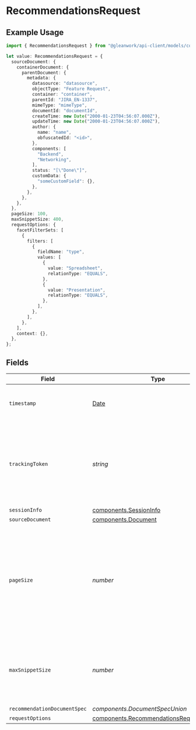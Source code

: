 # RecommendationsRequest

## Example Usage

```typescript
import { RecommendationsRequest } from "@gleanwork/api-client/models/components";

let value: RecommendationsRequest = {
  sourceDocument: {
    containerDocument: {
      parentDocument: {
        metadata: {
          datasource: "datasource",
          objectType: "Feature Request",
          container: "container",
          parentId: "JIRA_EN-1337",
          mimeType: "mimeType",
          documentId: "documentId",
          createTime: new Date("2000-01-23T04:56:07.000Z"),
          updateTime: new Date("2000-01-23T04:56:07.000Z"),
          author: {
            name: "name",
            obfuscatedId: "<id>",
          },
          components: [
            "Backend",
            "Networking",
          ],
          status: "[\"Done\"]",
          customData: {
            "someCustomField": {},
          },
        },
      },
    },
  },
  pageSize: 100,
  maxSnippetSize: 400,
  requestOptions: {
    facetFilterSets: [
      {
        filters: [
          {
            fieldName: "type",
            values: [
              {
                value: "Spreadsheet",
                relationType: "EQUALS",
              },
              {
                value: "Presentation",
                relationType: "EQUALS",
              },
            ],
          },
        ],
      },
    ],
    context: {},
  },
};
```

## Fields

| Field                                                                                                                                                          | Type                                                                                                                                                           | Required                                                                                                                                                       | Description                                                                                                                                                    | Example                                                                                                                                                        |
| -------------------------------------------------------------------------------------------------------------------------------------------------------------- | -------------------------------------------------------------------------------------------------------------------------------------------------------------- | -------------------------------------------------------------------------------------------------------------------------------------------------------------- | -------------------------------------------------------------------------------------------------------------------------------------------------------------- | -------------------------------------------------------------------------------------------------------------------------------------------------------------- |
| `timestamp`                                                                                                                                                    | [Date](https://developer.mozilla.org/en-US/docs/Web/JavaScript/Reference/Global_Objects/Date)                                                                  | :heavy_minus_sign:                                                                                                                                             | The ISO 8601 timestamp associated with the client request.                                                                                                     |                                                                                                                                                                |
| `trackingToken`                                                                                                                                                | *string*                                                                                                                                                       | :heavy_minus_sign:                                                                                                                                             | A previously received trackingToken for a search associated with the same query. Useful for more requests and requests for other tabs.                         |                                                                                                                                                                |
| `sessionInfo`                                                                                                                                                  | [components.SessionInfo](../../models/components/sessioninfo.md)                                                                                               | :heavy_minus_sign:                                                                                                                                             | N/A                                                                                                                                                            |                                                                                                                                                                |
| `sourceDocument`                                                                                                                                               | [components.Document](../../models/components/document.md)                                                                                                     | :heavy_minus_sign:                                                                                                                                             | N/A                                                                                                                                                            |                                                                                                                                                                |
| `pageSize`                                                                                                                                                     | *number*                                                                                                                                                       | :heavy_minus_sign:                                                                                                                                             | Hint to the server about how many results to send back. Server may return less or more. Structured results and clustered results don't count towards pageSize. | 100                                                                                                                                                            |
| `maxSnippetSize`                                                                                                                                               | *number*                                                                                                                                                       | :heavy_minus_sign:                                                                                                                                             | Hint to the server about how many characters long a snippet may be. Server may return less or more.                                                            | 400                                                                                                                                                            |
| `recommendationDocumentSpec`                                                                                                                                   | *components.DocumentSpecUnion*                                                                                                                                 | :heavy_minus_sign:                                                                                                                                             | N/A                                                                                                                                                            |                                                                                                                                                                |
| `requestOptions`                                                                                                                                               | [components.RecommendationsRequestOptions](../../models/components/recommendationsrequestoptions.md)                                                           | :heavy_minus_sign:                                                                                                                                             | N/A                                                                                                                                                            |                                                                                                                                                                |